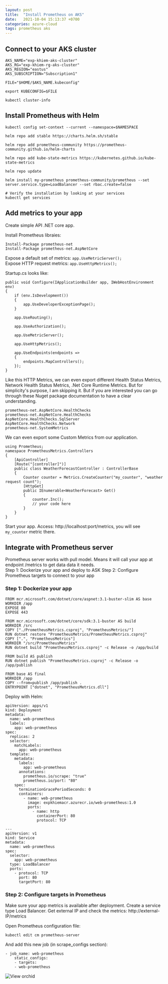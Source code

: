 ```yaml
---
layout: post
title:  "Install Prometheus on AKS"
date:   2021-10-04 15:13:37 +0700
categories: azure-cloud
tags: prometheus aks
---
```


## Connect to your AKS cluster

```
AKS_NAME="exp-khiem-aks-cluster"
AKS_RG="exp-khiem-rg-aks-cluster"
AKS_REGION="eastus"
AKS_SUBSCRIPTION="Subscription1"

FILE="$HOME/$AKS_NAME.kubeconfig"

export KUBECONFIG=$FILE

kubectl cluster-info
```

## Install Prometheus with Helm

```
kubectl config set-context --current --namespace=$NAMESPACE

helm repo add stable https://charts.helm.sh/stable

helm repo add prometheus-community https://prometheus-community.github.io/helm-charts

helm repo add kube-state-metrics https://kubernetes.github.io/kube-state-metrics

helm repo update

helm install my-prometheus prometheus-community/prometheus --set server.service.type=LoadBalancer --set rbac.create=false

# Verify the installation by looking at your services
kubectl get services
```

## Add metrics to your app

Create simple API .NET core app.

Install Prometheus libraies:
```
Install-Package prometheus-net
Install-Package prometheus-net.AspNetCore
```
Expose a default set of metrics: `app.UseMetricServer();`  
Expose HTTP request metrics: `app.UseHttpMetrics();`  

Startup.cs looks like:  
```
public void Configure(IApplicationBuilder app, IWebHostEnvironment env)
{
    if (env.IsDevelopment())
    {
        app.UseDeveloperExceptionPage();
    }

    app.UseRouting();

    app.UseAuthorization();

    app.UseMetricServer();

    app.UseHttpMetrics();

    app.UseEndpoints(endpoints =>
    {
        endpoints.MapControllers();
    });
}
```
Like this HTTP Metrics, we can even export different Health Status Metrics, Network Health Status Metrics, .Net Core Runtime Metrics. But for simplicity's purpose, I am skipping it. But if you are interested you can go through these Nuget package documentation to have a clear understanding.
```
prometheus-net.AspNetCore.HealthChecks
prometheus-net.AspNetCore.HealthChecks
AspNetCore.HealthChecks.SqlServer
AspNetCore.HealthChecks.Network
prometheus-net.SystemMetrics
```

We can even export some Custom Metrics from our application.
```
using Prometheus;
namespace PrometheusMetrics.Controllers
{
    [ApiController]
    [Route("[controller]")]
    public class WeatherForecastController : ControllerBase
    {
        Counter counter = Metrics.CreateCounter("my_counter", "weather request count");
        [HttpGet]
        public IEnumerable<WeatherForecast> Get()
        {
            counter.Inc();
            // your code here
        }
    }
}
```

Start your app. Access: http://localhost:port/metrics, you will see `my_counter` metric there.

## Integrate with Prometheus server

Prometheus server works with pull model. Means it will call your app at endpoint /metrics to get data data it needs.  
Step 1: Dockerize your app and deploy to ASK
Step 2: Configure Prometheus targets to connect to your app

### Step 1: Dockerize your app
```
FROM mcr.microsoft.com/dotnet/core/aspnet:3.1-buster-slim AS base
WORKDIR /app
EXPOSE 80
EXPOSE 443

FROM mcr.microsoft.com/dotnet/core/sdk:3.1-buster AS build
WORKDIR /src
COPY ["./PrometheusMetrics.csproj", "PrometheusMetrics/"]
RUN dotnet restore "PrometheusMetrics/PrometheusMetrics.csproj"
COPY [".", "PrometheusMetrics"]
WORKDIR "/src/PrometheusMetrics"
RUN dotnet build "PrometheusMetrics.csproj" -c Release -o /app/build

FROM build AS publish
RUN dotnet publish "PrometheusMetrics.csproj" -c Release -o /app/publish

FROM base AS final
WORKDIR /app
COPY --from=publish /app/publish .
ENTRYPOINT ["dotnet", "PrometheusMetrics.dll"]
```

Deploy with Helm:

```
apiVersion: apps/v1
kind: Deployment
metadata:
  name: web-prometheus
  labels:
    app: web-prometheus
spec:
  replicas: 2
  selector:
    matchLabels:
      app: web-prometheus
  template:
    metadata:
      labels:
        app: web-prometheus
      annotations:
        prometheus.io/scrape: "true"
        prometheus.io/port: "80"
    spec:
      terminationGracePeriodSeconds: 0
      containers:
        - name: web-prometheus
          image: expkhiemacr.azurecr.io/web-prometheus:1.0
          ports:
            - name: http
              containerPort: 80
              protocol: TCP

---
apiVersion: v1
kind: Service
metadata:
  name: web-prometheus
spec:
  selector:
    app: web-prometheus
  type: LoadBalancer
  ports:
    - protocol: TCP
      port: 80
      targetPort: 80

```

### Step 2: Configure targets in Prometheus
Make sure your app metrics is available after deployment. Create a service type Load Balancer. Get external IP and check the metrics: http://external-IP/metrics

Open Prometheus configuration file:
```
kubectl edit cm prometheus-server  
```

And add this new job (in scrape_configs section):
```
- job_name: web-prometheus
    static_configs:
    - targets:
    - web-prometheus
```
![View orchid](/rin-rin-blog/assets/images/azure/prometheus/prometheus-targets.png)
